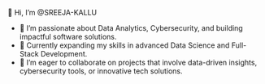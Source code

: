 👋 Hi, I’m @SREEJA-KALLU  
- 👀 I’m passionate about Data Analytics, Cybersecurity, and building impactful software solutions.  
- 🌱 Currently expanding my skills in advanced Data Science and Full-Stack Development.  
- 💞️ I’m eager to collaborate on projects that involve data-driven insights, cybersecurity tools, or innovative tech solutions.  

